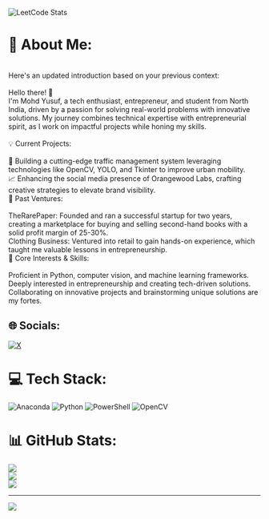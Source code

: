 ![LeetCode Stats](https://leetcard.jacoblin.cool/YusufAsif?theme=unicorn&extension=activity)
# 💫 About Me:
<br>Here's an updated introduction based on your previous context:<br><br>Hello there! 👋<br>I'm  Mohd Yusuf, a tech enthusiast, entrepreneur, and student from North India, driven by a passion for solving real-world problems with innovative solutions. My journey combines technical expertise with entrepreneurial spirit, as I work on impactful projects while honing my skills.<br><br>💡 Current Projects:<br><br>🚦 Building a cutting-edge traffic management system leveraging technologies like OpenCV, YOLO, and Tkinter to improve urban mobility.<br>📈 Enhancing the social media presence of Orangewood Labs, crafting creative strategies to elevate brand visibility.<br>📖 Past Ventures:<br><br>TheRarePaper: Founded and ran a successful startup for two years, creating a marketplace for buying and selling second-hand books with a solid profit margin of 25-30%.<br>Clothing Business: Ventured into retail to gain hands-on experience, which taught me valuable lessons in entrepreneurship.<br>🎯 Core Interests & Skills:<br><br>Proficient in Python, computer vision, and machine learning frameworks.<br>Deeply interested in entrepreneurship and creating tech-driven solutions.<br>Collaborating on innovative projects and brainstorming unique solutions are my fortes.


## 🌐 Socials:
[![X](https://img.shields.io/badge/X-black.svg?logo=X&logoColor=white)](https://x.com/yusuf01asif) 

# 💻 Tech Stack:
![Anaconda](https://img.shields.io/badge/Anaconda-%2344A833.svg?style=for-the-badge&logo=anaconda&logoColor=white) ![Python](https://img.shields.io/badge/python-3670A0?style=for-the-badge&logo=python&logoColor=ffdd54) ![PowerShell](https://img.shields.io/badge/PowerShell-%235391FE.svg?style=for-the-badge&logo=powershell&logoColor=white) ![OpenCV](https://img.shields.io/badge/opencv-%23white.svg?style=for-the-badge&logo=opencv&logoColor=white)
# 📊 GitHub Stats:
![](https://github-readme-stats.vercel.app/api?username=YusufAsif&theme=dark&hide_border=false&include_all_commits=true&count_private=true)<br/>
![](https://github-readme-streak-stats.herokuapp.com/?user=YusufAsif&theme=dark&hide_border=false)<br/>
![](https://github-readme-stats.vercel.app/api/top-langs/?username=YusufAsif&theme=dark&hide_border=false&include_all_commits=true&count_private=true&layout=compact)

---
[![](https://visitcount.itsvg.in/api?id=YusufAsif&icon=0&color=0)](https://visitcount.itsvg.in)

<!-- Proudly created with GPRM ( https://gprm.itsvg.in ) -->
<!---
YusufAsif/YusufAsif is a ✨ special ✨ repository because its `README.md` (this file) appears on your GitHub profile.
You can click the Preview link to take a look at your changes.
--->
